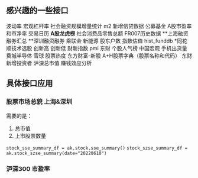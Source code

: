 ## 感兴趣的一些接口
波动率
宏观杠杆率
社会融资规模增量统计
m2
新增信贷数据
公募基金
A股市盈率和市净率
交易日历
**A股龙虎榜**
社会消费品零售总额
FR007历史数据
**上海融资融券汇总
**深圳融资融券
乘联会 新能源
股东户数
指数估值 hist_funddb
*同花顺技术选股 创新高 创新低
财新指数 pmi
东财 个股人气榜
中国宏观 手机出货量 费城半导体
雪球 股票热度
东方财富-新股
A+H股票字典（股票名称和代码）
东财 新增投资者
沪深总市值
赚钱效应分析

## 具体接口应用
### 股票市场总貌 上海&深圳
需要的是：
1. 总市值
2. 上市股票数量

`stock_sse_summary_df = ak.stock.sse_summary()`
`stock_szse_summary_df = ak.stock_szse_summary(date="20220610")`

### 沪深300 市盈率
